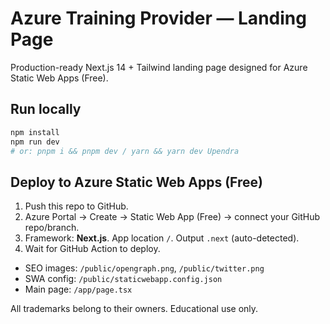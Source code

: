 # Azure Training Provider — Landing Page

Production-ready Next.js 14 + Tailwind landing page designed for Azure Static Web Apps (Free).

## Run locally
```bash
npm install
npm run dev
# or: pnpm i && pnpm dev / yarn && yarn dev Upendra
```

## Deploy to Azure Static Web Apps (Free)
1. Push this repo to GitHub.
2. Azure Portal → Create → Static Web App (Free) → connect your GitHub repo/branch.
3. Framework: **Next.js**. App location `/`. Output `.next` (auto-detected).
4. Wait for GitHub Action to deploy.

- SEO images: `/public/opengraph.png`, `/public/twitter.png`
- SWA config: `/public/staticwebapp.config.json`
- Main page: `/app/page.tsx`

All trademarks belong to their owners. Educational use only.
